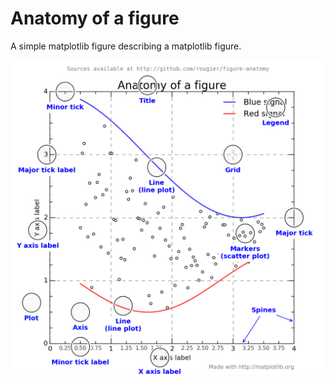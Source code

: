 # Anatomy of a figure

A simple matplotlib figure describing a matplotlib figure.

![](anatomy.png)

